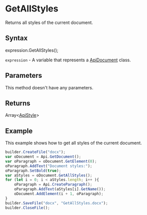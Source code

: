 # GetAllStyles

Returns all styles of the current document.

## Syntax

expression.GetAllStyles();

`expression` - A variable that represents a [ApiDocument](../ApiDocument.md) class.

## Parameters

This method doesn't have any parameters.

## Returns

Array<[ApiStyle](../../ApiStyle/ApiStyle.md)>

## Example

This example shows how to get all styles of the current document.

```javascript
builder.CreateFile("docx");
var oDocument = Api.GetDocument();
var oParagraph = oDocument.GetElement(0);
oParagraph.AddText("Document styles:");
oParagraph.SetBold(true);
var aStyles = oDocument.GetAllStyles();
for (let i = 0; i < aStyles.length; i++ ){
	oParagraph = Api.CreateParagraph();
	oParagraph.AddText(aStyles[i].GetName());
	oDocument.AddElement(i + 1, oParagraph);
}
builder.SaveFile("docx", "GetAllStyles.docx");
builder.CloseFile();
```